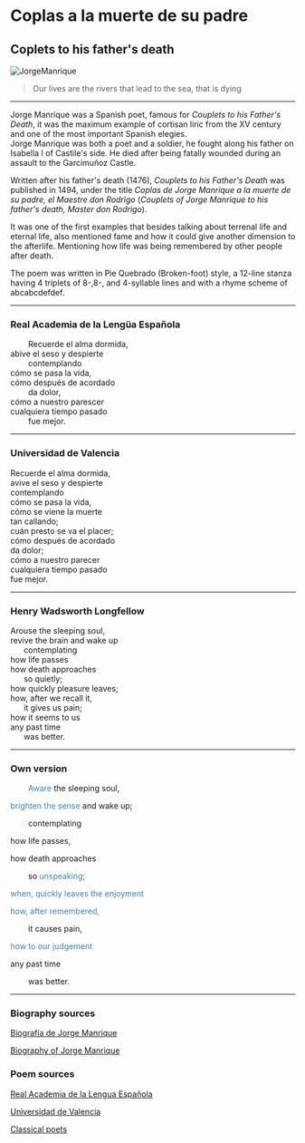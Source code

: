 # Coplas a la muerte de su padre
## Coplets to his father's death

![JorgeManrique](https://media.theobjective.com/app/uploads/2021/02/13091548/jorge-manrique-poeta-revelacion.jpg)  
> Our lives are the rivers that lead to the sea, that is dying
---
  
Jorge Manrique was a Spanish poet, famous for _Couplets to his Father's Death_, it was the maximum example of cortisan liric from the XV century and one of the most important Spanish elegies.  
Jorge Manrique was both a poet and a soldier, he fought along his father on Isabella I of Castile's side. He died after being fatally wounded  during an assault to the Garcimuñoz Castle.  
  
Written after his father's death (1476), _Couplets to his Father's Death_ was published in 1494, under the title _Coplas de Jorge Manrique a la muerte de su padre, el Maestre don Rodrigo_ (_Couplets of Jorge Manrique to his father's death, Master don Rodrigo_).  
  
It was one of the first examples that besides talking about terrenal life and eternal life, also mentioned fame and how it could give another dimension to the afterlife. Mentioning how life was being remembered by other people after death.  
   
The poem was written in Pie Quebrado (Broken-foot) style, a 12-line stanza having 4 triplets of 8-,8-, and 4-syllable lines and with a rhyme scheme of abcabcdefdef. 

---
### Real Academia de la Lengüa Española
&nbsp;&nbsp;&nbsp;&nbsp;&nbsp;&nbsp;&nbsp;&nbsp;Recuerde el alma dormida,  
abive el seso y despierte  
&nbsp;&nbsp;&nbsp;&nbsp;&nbsp;&nbsp;&nbsp;&nbsp;contemplando  
cómo se pasa la vida,  
cómo después de acordado  
&nbsp;&nbsp;&nbsp;&nbsp;&nbsp;&nbsp;&nbsp;&nbsp;da dolor,  
cómo a nuestro parescer  
cualquiera tiempo pasado  
&nbsp;&nbsp;&nbsp;&nbsp;&nbsp;&nbsp;&nbsp;&nbsp;fue mejor.  

---


### Universidad de Valencia

Recuerde el alma dormida,  
avive el seso y despierte  
contemplando  
cómo se pasa la vida,  
cómo se viene la muerte  
tan callando;  
cuán presto se va el placer;  
cómo después de acordado  
da dolor;  
cómo a nuestro parecer  
cualquiera tiempo pasado  
fue mejor.  

----

### Henry Wadsworth Longfellow 

Arouse the sleeping soul,  
revive the brain and wake up  
&nbsp;&nbsp;&nbsp;&nbsp;&nbsp;&nbsp;contemplating  
how life passes  
how death approaches  
&nbsp;&nbsp;&nbsp;&nbsp;&nbsp;&nbsp;so quietly;  
how quickly pleasure leaves;  
how, after we recall it,  
&nbsp;&nbsp;&nbsp;&nbsp;&nbsp;&nbsp;it gives us pain;  
how it seems to us  
any past time  
&nbsp;&nbsp;&nbsp;&nbsp;&nbsp;&nbsp;was better.  

---

### Own version

&nbsp;&nbsp;&nbsp;&nbsp;&nbsp;&nbsp;&nbsp;&nbsp;<span style="color:steelblue">Aware</span> the sleeping soul,  

<span style="color:steelblue">brighten the sense</span>
 and wake up;  

&nbsp;&nbsp;&nbsp;&nbsp;&nbsp;&nbsp;&nbsp;&nbsp;contemplating  

how life passes,  

how death approaches  

&nbsp;&nbsp;&nbsp;&nbsp;&nbsp;&nbsp;&nbsp;&nbsp;so <span style="color:steelblue">unspeaking;</span>
  

  
<span style="color:steelblue">when, quickly leaves the enjoyment</span>
  

<span style="color:steelblue">how, after remembered,</span>  

&nbsp;&nbsp;&nbsp;&nbsp;&nbsp;&nbsp;&nbsp;&nbsp;it causes pain,  

<span style="color:steelblue">how to our judgement</span>  

any past time  

&nbsp;&nbsp;&nbsp;&nbsp;&nbsp;&nbsp;&nbsp;&nbsp;was better.  


---
### Biography sources

 [Biografía de Jorge Manrique](https://www.biografiasyvidas.com/biografia/m/manrique.htm)  
   
 [Biography of Jorge Manrique](https://www.britannica.com/biography/Jorge-Manrique)  
### Poem sources

[Real Academia de la Lengua Española](https://www.rae.es/sites/default/files/Coplas_a_la_muerte_de_su_padre.pdf)

[Universidad de Valencia](https://www.uv.es/ivorra/Literatura/Coplas.htm)

[Classical poets](https://classicalpoets.org/2020/08/02/verses-on-the-death-of-his-father-coplas-por-la-muerte-de-su-padre-by-jorge-manrique/#/)
